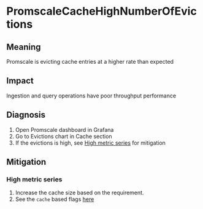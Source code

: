 # PromscaleCacheHighNumberOfEvictions

## Meaning

Promscale is evicting cache entries at a higher rate than expected

## Impact

Ingestion and query operations have poor throughput performance

## Diagnosis
1. Open Promscale dashboard in Grafana
2. Go to Evictions chart in Cache section
3. If the evictions is high, see [High metric series](#high-metric-series) for mitigation

## Mitigation

### High metric series
1. Increase the cache size based on the requirement.
2. See the `cache` based flags [here](https://github.com/timescale/promscale/blob/master/docs/configuration.md#metrics-specific-flags)

